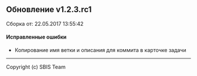## Обновление v1.2.3.rc1

Сборка от: 22.05.2017 13:55:42

#### Исправленные ошибки

* Копирование имя ветки и описания для коммита в карточке задачи

---

Copyright (c) SBIS Team